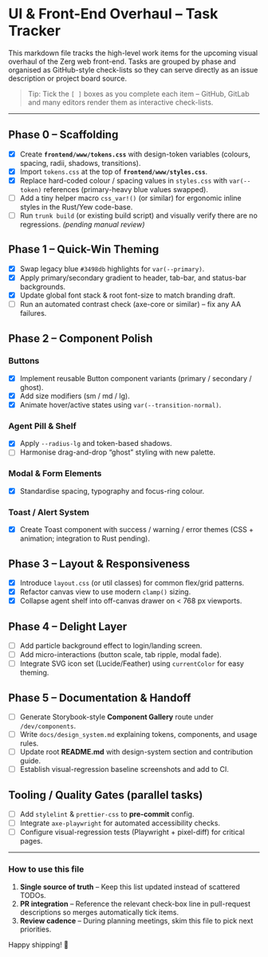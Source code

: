 # UI & Front-End Overhaul – Task Tracker

This markdown file tracks the high-level work items for the upcoming visual overhaul of the Zerg web front-end.  Tasks are grouped by phase and organised as GitHub-style check-lists so they can serve directly as an issue description or project board source.

> Tip: Tick the `[ ]` boxes as you complete each item – GitHub, GitLab and many editors render them as interactive check-lists.

---

## Phase 0 – Scaffolding

- [x] Create **`frontend/www/tokens.css`** with design-token variables (colours, spacing, radii, shadows, transitions).
- [x] Import `tokens.css` at the top of **`frontend/www/styles.css`**.
- [x] Replace hard-coded colour / spacing values in `styles.css` with `var(--token)` references (primary-heavy blue values swapped).
- [ ] Add a tiny helper macro `css_var!()` (or similar) for ergonomic inline styles in the Rust/Yew code-base.
- [ ] Run `trunk build` (or existing build script) and visually verify there are no regressions. *(pending manual review)*

## Phase 1 – Quick-Win Theming

- [x] Swap legacy blue `#3498db` highlights for `var(--primary)`.
- [x] Apply primary/secondary gradient to header, tab-bar, and status-bar backgrounds.
- [x] Update global font stack & root font-size to match branding draft.
- [ ] Run an automated contrast check (axe-core or similar) – fix any AA failures.

## Phase 2 – Component Polish

### Buttons
- [x] Implement reusable Button component variants (primary / secondary / ghost).
- [x] Add size modifiers (sm / md / lg).
- [x] Animate hover/active states using `var(--transition-normal)`.

### Agent Pill & Shelf
- [x] Apply `--radius-lg` and token-based shadows.
- [ ] Harmonise drag-and-drop “ghost” styling with new palette.

### Modal & Form Elements
- [x] Standardise spacing, typography and focus-ring colour.

### Toast / Alert System
- [x] Create Toast component with success / warning / error themes (CSS + animation; integration to Rust pending).

## Phase 3 – Layout & Responsiveness

- [x] Introduce `layout.css` (or util classes) for common flex/grid patterns.
- [x] Refactor canvas view to use modern `clamp()` sizing.
- [x] Collapse agent shelf into off-canvas drawer on < 768 px viewports.

## Phase 4 – Delight Layer

- [ ] Add particle background effect to login/landing screen.
- [ ] Add micro-interactions (button scale, tab ripple, modal fade).
- [ ] Integrate SVG icon set (Lucide/Feather) using `currentColor` for easy theming.

## Phase 5 – Documentation & Handoff

- [ ] Generate Storybook-style **Component Gallery** route under `/dev/components`.
- [ ] Write `docs/design_system.md` explaining tokens, components, and usage rules.
- [ ] Update root **README.md** with design-system section and contribution guide.
- [ ] Establish visual-regression baseline screenshots and add to CI.

## Tooling / Quality Gates (parallel tasks)

- [ ] Add `stylelint` & `prettier-css` to **pre-commit** config.
- [ ] Integrate `axe-playwright` for automated accessibility checks.
- [ ] Configure visual-regression tests (Playwright + pixel-diff) for critical pages.

---

### How to use this file

1. **Single source of truth** – Keep this list updated instead of scattered TODOs.
2. **PR integration** – Reference the relevant check-box line in pull-request descriptions so merges automatically tick items.
3. **Review cadence** – During planning meetings, skim this file to pick next priorities.

Happy shipping! 🚀
